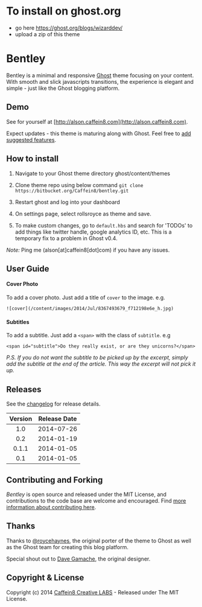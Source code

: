 # To install on ghost.org

 - go here https://ghost.org/blogs/wizarddev/
 - upload a zip of this theme

# Bentley

Bentley is a minimal and responsive [Ghost](http://ghost.org) theme focusing on your content. With smooth and slick javascripts transitions, the experience is elegant and simple - just like the Ghost blogging platform.

## Demo

See for yourself at [http://alson.caffein8.com](http://alson.caffein8.com).

Expect updates - this theme is maturing along with Ghost. Feel free to [add suggested features](https://bitbucket.org/Caffein8/bentley/issues/new).

## How to install

1. Navigate to your Ghost theme directory ghost/content/themes

2. Clone theme repo using below command ```git clone https://bitbucket.org/Caffein8/bentley.git```

3. Restart ghost and log into your dashboard

4. On settings page, select rollsroyce as theme and save.

5. To make custom changes, go to ```default.hbs``` and search for 'TODOs' to add things like twitter handle, google analytics ID, etc. This is a temporary fix to a problem in Ghost v0.4.

*Note:* Ping me (alson[at]caffein8[dot]com) if you have any issues.

## User Guide

#### Cover Photo
To add a cover photo. Just add a title of `cover` to the image. e.g.

    ![cover](/content/images/2014/Jul/8367493679_f712198e6e_h.jpg)

#### Subtitles
To add a subtitle. Just add a `<span>` with the class of `subtitle`. e.g

    <span id="subtitle">Do they really exist, or are they unicorns?</span>

_P.S. If you do not want the subtitle to be picked up by the excerpt, simply add the subtitle at the end of the article. This way the excerpt will not pick it up._

## Releases

See the [changelog](CHANGELOG.md) for release details.

| Version | Release Date |
| :-----: | :----------: |
| 1.0 | 2014-07-26 |
| 0.2 | 2014-01-19 |
| 0.1.1 | 2014-01-05 |
| 0.1 | 2014-01-05 |

## Contributing and Forking

*Bentley* is open source and released under the MIT License, and contributions to the code base are welcome and encouraged. Find [more information about contributing here](CONTRIBUTING.md).

## Thanks

Thanks to [@roycehaynes](https://twitter.com/roycehaynes), the original porter of the theme to Ghost as well as the Ghost team for creating this blog platform.

Special shout out to [Dave Gamache](http://blog.davegamache.com/articles), the original designer.

## Copyright & License

Copyright (c) 2014 [Caffein8 Creative LABS](http://caffein8.com) - Released under The MIT License.